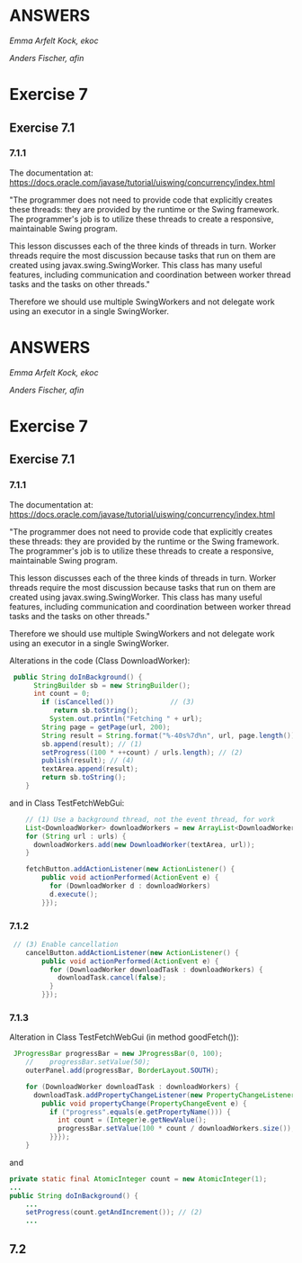 ANSWERS
==========

_Emma Arfelt Kock, ekoc_

_Anders Fischer, afin_

# Exercise 7

## Exercise 7.1

### 7.1.1

The documentation at: https://docs.oracle.com/javase/tutorial/uiswing/concurrency/index.html

"The programmer does not need to provide code that explicitly creates these threads: they are provided by the runtime or the Swing framework. The programmer's job is to utilize these threads to create a responsive, maintainable Swing program.

This lesson discusses each of the three kinds of threads in turn. Worker threads require the most discussion because tasks that run on them are created using javax.swing.SwingWorker. This class has many useful features, including communication and coordination between worker thread tasks and the tasks on other threads." 

Therefore we should use multiple SwingWorkers and not delegate work using an executor in a single SwingWorker. 

ANSWERS
==========

_Emma Arfelt Kock, ekoc_

_Anders Fischer, afin_

# Exercise 7

## Exercise 7.1

### 7.1.1

The documentation at: https://docs.oracle.com/javase/tutorial/uiswing/concurrency/index.html

"The programmer does not need to provide code that explicitly creates these threads: they are provided by the runtime or the Swing framework. The programmer's job is to utilize these threads to create a responsive, maintainable Swing program.

This lesson discusses each of the three kinds of threads in turn. Worker threads require the most discussion because tasks that run on them are created using javax.swing.SwingWorker. This class has many useful features, including communication and coordination between worker thread tasks and the tasks on other threads." 

Therefore we should use multiple SwingWorkers and not delegate work using an executor in a single SwingWorker. 

Alterations in the code (Class DownloadWorker):
```java 
 public String doInBackground() {
      StringBuilder sb = new StringBuilder();
      int count = 0;
        if (isCancelled())			    // (3)
           return sb.toString();
	      System.out.println("Fetching " + url);
        String page = getPage(url, 200);
        String result = String.format("%-40s%7d%n", url, page.length());
        sb.append(result); // (1)
        setProgress((100 * ++count) / urls.length); // (2)
        publish(result); // (4)
        textArea.append(result);
        return sb.toString();
    }
```
and in Class TestFetchWebGui: 
```java 
    // (1) Use a background thread, not the event thread, for work
    List<DownloadWorker> downloadWorkers = new ArrayList<DownloadWorker>();
    for (String url : urls) {
      downloadWorkers.add(new DownloadWorker(textArea, url));
    }

    fetchButton.addActionListener(new ActionListener() {
        public void actionPerformed(ActionEvent e) {
          for (DownloadWorker d : downloadWorkers)
          d.execute();
        }});

```

### 7.1.2
```java
 // (3) Enable cancellation
    cancelButton.addActionListener(new ActionListener() {
        public void actionPerformed(ActionEvent e) {
          for (DownloadWorker downloadTask : downloadWorkers) {
            downloadTask.cancel(false);
          }
        }});
```

### 7.1.3
Alteration in Class TestFetchWebGui (in method goodFetch()): 

```java
 JProgressBar progressBar = new JProgressBar(0, 100);
    //    progressBar.setValue(50);
    outerPanel.add(progressBar, BorderLayout.SOUTH);

    for (DownloadWorker downloadTask : downloadWorkers) {
      downloadTask.addPropertyChangeListener(new PropertyChangeListener() {
        public void propertyChange(PropertyChangeEvent e) {
          if ("progress".equals(e.getPropertyName())) {
            int count = (Integer)e.getNewValue();
            progressBar.setValue(100 * count / downloadWorkers.size());
          }}});
    }
```

and 
```java
private static final AtomicInteger count = new AtomicInteger(1);
...
public String doInBackground() {
    ...
    setProgress(count.getAndIncrement()); // (2)
    ...
```

## 7.2
